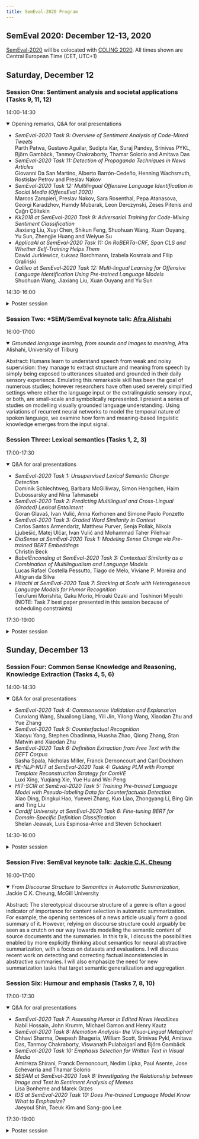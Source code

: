 ```yaml
---
title: SemEval-2020 Program
---
```


## SemEval 2020: December 12-13, 2020

[SemEval-2020](http://alt.qcri.org/semeval2020) will be colocated with [COLING 2020](https://coling2020.org). All times shown are Central European Time (CET, UTC+1)

## Saturday, December 12

### Session One: Sentiment analysis and societal applications (Tasks 9, 11, 12)

14:00-14:30 <details open><summary>
 Opening remarks, Q&A for oral presentations
 </summary><p>

 - _SemEval-2020 Task 9: Overview of Sentiment Analysis of Code-Mixed Tweets_<br>
   Parth Patwa, Gustavo Aguilar, Sudipta Kar, Suraj Pandey, Srinivas PYKL, Björn Gambäck, Tanmoy Chakraborty, Thamar Solorio and Amitava Das
 - _SemEval-2020 Task 11: Detection of Propaganda Techniques in News Articles_<br>
   Giovanni Da San Martino, Alberto Barrón-Cedeño, Henning Wachsmuth, Rostislav Petrov and Preslav Nakov
 - _SemEval-2020 Task 12: Multilingual Offensive Language Identification in Social Media (OffensEval 2020)_<br>
   Marcos Zampieri, Preslav Nakov, Sara Rosenthal, Pepa Atanasova, Georgi Karadzhov, Hamdy Mubarak, Leon Derczynski, Zeses Pitenis and Çağrı Çöltekin
 - _Kk2018 at SemEval-2020 Task 9: Adversarial Training for Code-Mixing Sentiment Classification_<br>
   Jiaxiang Liu, Xuyi Chen, Shikun Feng, Shuohuan Wang, Xuan Ouyang, Yu Sun, Zhengjie Huang and Weiyue Su
 - _ApplicaAI at SemEval-2020 Task 11: On RoBERTa-CRF, Span CLS and Whether Self-Training Helps Them_<br>
   Dawid Jurkiewicz, Łukasz Borchmann, Izabela Kosmala and Filip Graliński
 - _Galileo at SemEval-2020 Task 12: Multi-lingual Learning for Offensive Language Identification Using Pre-trained Language Models_<br>
   Shuohuan Wang, Jiaxiang Liu, Xuan Ouyang and Yu Sun
</p>
</details>

14:30-16:00 <details><summary>Poster session</summary>
- _Palomino-Ochoa at SemEval-2020 Task 9: Robust System Based on Transformer for Code-Mixed Sentiment Classification_<br>
  Daniel Palomino and José Ochoa-Luna
- _XLP at SemEval-2020 Task 9: Cross-lingual Models with Focal Loss for Sentiment Analysis of Code-Mixing Language_<br>
  Yili Ma, Liang Zhao and Jie Hao
- _ULD@NUIG at SemEval-2020 Task 9: Generative Morphemes with an Attention Model for Sentiment Analysis in Code-Mixed Text_ <br>
  Koustava Goswami, Priya Rani, Bharathi Raja Chakravarthi, Theodorus Fransen and John P. McCrae 
- _FII-UAIC at SemEval-2020 Task 9: Sentiment Analysis for Code-Mixed Social Media Text Using CNN_<br>
  Lavinia Aparaschivei, Andrei Palihovici and Daniela Gîfu
- _CS-Embed at SemEval-2020 Task 9: The Effectiveness of Code-switched Word Embeddings for Sentiment Analysis_ <br>
  Frances Adriana Laureano De Leon, Florimond Guéniat and Harish Tayyar Madabushi
- _HPCC-YNU at SemEval-2020 Task 9: A Bilingual Vector Gating Mechanism for Sentiment Analysis of Code-Mixed Text_ <br>
  Jun Kong, Jin Wang and Xuejie Zhang
- _MSR India at SemEval-2020 Task 9: Multilingual Models Can Do Code-Mixing Too_ <br>
  Anirudh Srinivasan
_ _NLP-CIC at SemEval-2020 Task 9: Analysing Sentiment in Code-switching Language Using a Simple Deep-learning Classifier_ <br>
  Jason Angel, Segun Taofeek Aroyehun, Antonio Tamayo and Alexander Gelbukh
- _HinglishNLP at SemEval-2020 Task 9: Fine-tuned Language Models for Hinglish Sentiment Detection_ <br>
  Meghana Bhange and Nirant Kasliwal
- _IIITG-ADBU at SemEval-2020 Task 9: SVM for Sentiment Analysis of English-Hindi Code-Mixed Text_ <br>
 Arup Baruah, Kaushik Das, Ferdous Barbhuiya and Kuntal Dey
- _Inno at SemEval-2020 Task 11: Leveraging Pure Transfomer for Multi-Class Propaganda Detection_ <br>
 Dmitry Grigorev and Vladimir Ivanov
- _CyberWallE at SemEval-2020 Task 11: An Analysis of Feature Engineering for Ensemble Models for Propaganda Detection_ <br>
 Verena Blaschke, Maxim Korniyenko and Sam Tureski
- _YNU-HPCC at SemEval-2020 Task 11: LSTM Network for Detection of Propaganda Techniques in News Articles_ <br>
 Jiaxu Dao, Jin Wang and Xuejie Zhang
- _Aschern at SemEval-2020 Task 11: It Takes Three to Tango: RoBERTa, CRF, and Transfer Learning_ <br>
 Anton Chernyavskiy, Dmitry Ilvovsky and Preslav Nakov
- _NTUAAILS at SemEval-2020 Task 11: Propaganda Detection and Classification with biLSTMs and ELMo_ <br>
Anastasios Arsenos and Georgios Siolas
- _Team DoNotDistribute at SemEval-2020 Task 11: Features, Finetuning, and Data Augmentation in Neural Models for Propaganda Detection in News Articles<br>
 Michael Kranzlein, Shabnam Behzad and Nazli Goharian
- _NoPropaganda at SemEval-2020 Task 11: A Borrowed Approach to Sequence Tagging and Text Classification_ <br>
 Ilya Dimov, Vladislav Korzun and Ivan Smurov
- _LT@Helsinki at SemEval-2020 Task 12: Multilingual or Language-specific BERT?_ <br>
 Marc Pàmies, Emily Öhman, Kaisla Kajava and Jörg Tiedemann
- _UHH-LT at SemEval-2020 Task 12: Fine-Tuning of Pre-Trained Transformer Networks for Offensive Language Detection_ <br>
 Gregor Wiedemann, Seid Muhie Yimam and Chris Biemann
- _GruPaTo at SemEval-2020 Task 12: Retraining mBERT on Social Media and Fine-tuned Offensive Language Models_ <br>
 Davide Colla, Tommaso Caselli, Valerio Basile, Jelena Mitrović and Michael Granitzer
- _FBK-DH at SemEval-2020 Task 12: Using Multi-channel BERT for Multilingual Offensive Language Detection_ <br>
 Camilla Casula, Alessio Palmero Aprosio, Stefano Menini and Sara Tonelli
- _AdelaideCyC at SemEval-2020 Task 12: Ensemble of Classifiers for Offensive Language Detection in Social Media_ <br>
Mahen Herath, Thushari Atapattu, Hoang Anh Dung, Christoph Treude and Katrina Falkner
- _PRHLT-UPV at SemEval-2020 Task 12: BERT for Multilingual Offensive Language Detection_ <br>
Gretel Liz De la Peña Sarracén and Paolo Rosso
- _SINAI at SemEval-2020 Task 12: Offensive Language Identification Exploring Transfer Learning Models_ <br>
Flor Miriam Plaza del Arco, M. Dolores Molina González, Alfonso Ureña-López and Maite Martin
- _NUIG at SemEval-2020 Task 12: Pseudo Labelling for Offensive Content Classification_ <br>
 Shardul Suryawanshi, Mihael Arcan and Paul Buitelaar
- _Team Oulu at SemEval-2020 Task 12: Multilingual Identification of Offensive Language, Type and Target of Twitter Post Using Translated Datasets_ <br>
Md Saroar Jahan
- _BhamNLP at SemEval-2020 Task 12: An Ensemble of Different Word Embeddings and Emotion Transfer Learning for Arabic Offensive Language Identification in Social Media_ <br>
 Abdullah I. Alharbi and Mark Lee
- _IIITG-ADBU at SemEval-2020 Task 12: Comparison of BERT and BiLSTM in Detecting Offensive Language_ <br>
Arup Baruah, Kaushik Das, Ferdous Barbhuiya and Kuntal Dey
- _GUIR at SemEval-2020 Task 12: Domain-Tuned Contextualized Models for Offensive Language Detection_ <br>
Sajad Sotudeh, Tong Xiang, Hao-Ren Yao, Sean MacAvaney, Eugene Yang, Nazli Goharian and Ophir Frieder
- _PUM at SemEval-2020 Task 12: Aggregation of Transformer-based Models’ Features for Offensive Language Recognition_ <br>
 Piotr Janiszewski, Mateusz Skiba and Urszula Walińska
- _Nova-Wang at SemEval-2020 Task 12: OffensEmblert: An Ensemble ofOffensive Language Classifiers_ <br>
 Susan Wang and Zita Marinho
- _NLPDove at SemEval-2020 Task 12: Improving Offensive Language Detection with Cross-lingual Transfer_ <br>
 Hwijeen Ahn, Jimin Sun, Chan Young Park and Jungyun Seo
- _ANDES at SemEval-2020 Task 12: A Jointly-trained BERT Multilingual Model for Offensive Language Detection_ <br>
 Juan Manuel Pérez, Aymé Arango and Franco Luque
 
 </details> 

### Session Two: \*SEM/SemEval keynote talk: [Afra Alishahi](http://afra.alishahi.name/)

16:00-17:00 <details open><summary>_Grounded language learning, from sounds and images to meaning_, Afra Alishahi, University of Tilburg</summary>
 
Abstract: Humans learn to understand speech from weak and noisy supervision: they manage to extract structure and meaning from speech by simply being exposed to utterances situated and grounded in their daily sensory experience. Emulating this remarkable skill has been the goal of numerous studies; however researchers have often used severely simplified settings where either the language input or the extralinguistic sensory input, or both, are small-scale and symbolically represented. I present a series of studies on modelling visually grounded language understanding. Using variations of recurrent neural networks to model the temporal nature of spoken language, we examine how form and meaning-based linguistic knowledge emerges from the input signal.

</details>
            
### Session Three: Lexical semantics (Tasks 1, 2, 3)

17:00-17:30 <details open><summary> Q&A for oral presentations</summary>

- _SemEval-2020 Task 1: Unsupervised Lexical Semantic Change Detection_<br>
Dominik Schlechtweg, Barbara McGillivray, Simon Hengchen, Haim Dubossarsky and Nina Tahmasebi
- _SemEval-2020 Task 2: Predicting Multilingual and Cross-Lingual (Graded) Lexical Entailment_<br>
Goran Glavaš, Ivan Vulić, Anna Korhonen and Simone Paolo Ponzetto
- _SemEval-2020 Task 3: Graded Word Similarity in Context_<br>
Carlos Santos Armendariz, Matthew Purver, Senja Pollak, Nikola Ljubešić, Matej Ulčar, Ivan Vulić and Mohammad Taher Pilehvar
- _DiaSense at SemEval-2020 Task 1: Modeling Sense Change via Pre-trained BERT Embeddings_<br>
Christin Beck
- _BabelEnconding at SemEval-2020 Task 3: Contextual Similarity as a Combination of Multilingualism and Language Models_<br>
Lucas Rafael Costella Pessutto, Tiago de Melo, Viviane P. Moreira and Altigran da Silva
- _Hitachi at SemEval-2020 Task 7: Stacking at Scale with Heterogeneous Language Models for Humor Recognition_<br>
Terufumi Morishita, Gaku Morio, Hiroaki Ozaki and Toshinori Miyoshi<br>
(NOTE: Task 7 best paper presented in this session because of scheduling constraints)
 
</details>

17:30-19:00 <details><summary>Poster session</summary>
 
- _UiO-UvA at SemEval-2020 Task 1: Contextualised Embeddings for Lexical Semantic Change Detection_<br>
Andrey Kutuzov and Mario Giulianelli
- _Discovery Team at SemEval-2020 Task 1: Context-sensitive Embeddings Not Always Better than Static for Semantic Change Detection_<br>
Matej Martinc, Syrielle Montariol, Elaine Zosa and Lidia Pivovarova
- _RIJP at SemEval-2020 Task 1: Gaussian-based Embeddings for Semantic Change Detection_<br>
Ran Iwamoto and Masahiro Yukawa
- _SChME at SemEval-2020 Task 1: A Model Ensemble for Detecting Lexical Semantic Change_<br>
Maurício Gruppi, Sibel Adali and Pin-Yu Chen
- _SenseCluster at SemEval-2020 Task 1: Unsupervised Lexical Semantic Change Detection_<br>
Amaru Cuba Gyllensten, Evangelia Gogoulou, Ariel Ekgren and Magnus Sahlgren
- _IMS at SemEval-2020 Task 1: How Low Can You Go? Dimensionality in Lexical Semantic Change Detection_<br>
Jens Kaiser, Dominik Schlechtweg, Sean Papay and Sabine Schulte im Walde
- _GM-CTSC at SemEval-2020 Task 1: Gaussian Mixtures Cross Temporal Similarity Clustering_<br>
Pierluigi Cassotti, Annalina Caputo, Marco Polignano and Pierpaolo Basile
- _The UCD-Net System at SemEval-2020 Task 1: Temporal Referencing with Semantic Network Distances_ <br>
Paul Nulty and David Lillis
- _BMEAUT at SemEval-2020 Task 2: Lexical Entailment with Semantic Graphs_ <br>
Ádám Kovács, Kinga Gémes, Andras Kornai and Gábor Recski
- _MULTISEM at SemEval-2020 Task 3: Fine-tuning BERT for Lexical Meaning_ <br>
Aina Garí Soler and Marianna Apidianaki
- _UZH at SemEval-2020 Task 3: Combining BERT with WordNet Sense Embeddings to Predict Graded Word Similarity Changes_ <br>
Li Tang
- _BRUMS at SemEval-2020 Task 3: Contextualised Embeddings for Predicting the (Graded) Effect of Context in Word Similarity_ <br>
Hansi Hettiarachchi and Tharindu Ranasinghe
- _MineriaUNAM at SemEval-2020 Task 3: Predicting Contextual WordSimilarity Using a Centroid Based Approach and Word Embeddings_ <br>
Helena Gomez-Adorno, Gemma Bel-Enguix, Jorge Reyes-Magaña, Benjamín Moreno, Ramón Casillas and Daniel Vargas
 
</details>

## Sunday, December 13

### Session Four: Common Sense Knowledge and Reasoning, Knowledge Extraction (Tasks 4, 5, 6)

14:00-14:30 <details open><summary>Q&A for oral presentations</summary>

- _SemEval-2020 Task 4: Commonsense Validation and Explanation_<br>
Cunxiang Wang, Shuailong Liang, Yili Jin, Yilong Wang, Xiaodan Zhu and Yue Zhang
- _SemEval-2020 Task 5: Counterfactual Recognition_ <br>
Xiaoyu Yang, Stephen Obadinma, Huasha Zhao, Qiong Zhang, Stan Matwin and Xiaodan Zhu
- _SemEval-2020 Task 6: Definition Extraction from Free Text with the DEFT Corpus_ <br>
Sasha Spala, Nicholas Miller, Franck Dernoncourt and Carl Dockhorn
- _IIE-NLP-NUT at SemEval-2020 Task 4: Guiding PLM with Prompt Template Reconstruction Strategy for ComVE_<br>
Luxi Xing, Yuqiang Xie, Yue Hu and Wei Peng
- _HIT-SCIR at SemEval-2020 Task 5: Training Pre-trained Language Model with Pseudo-labeling Data for Counterfactuals Detection_ <br>
Xiao Ding, Dingkui Hao, Yuewei Zhang, Kuo Liao, Zhongyang Li, Bing Qin and Ting Liu
- _Cardiff University at SemEval-2020 Task 6: Fine-tuning BERT for Domain-Specific Definition Classification_ <br>
Shelan Jeawak, Luis Espinosa-Anke and Steven Schockaert
 
</details>

14:30-16:00 <details><summary>Poster session</summary>
 
- _ECNU-SenseMaker at SemEval-2020 Task 4: Leveraging Heterogeneous Knowledge Resources for Commonsense Validation and Explanation_<br>
Qian Zhao, Siyu Tao, Jie Zhou, Linlin Wang, Xin Lin and Liang He
- _UoR at SemEval-2020 Task 4: Pre-trained Sentence Transformer Models for Commonsense Validation and Explanation_<br>
Thanet Markchom, Bhuvana Dhruva, Chandresh Pravin and Huizhi Liang
- _ANA at SemEval-2020 Task 4: MUlti-task learNIng for cOmmonsense reasoNing (UNION)_ <br>
Anandh Konar, Chenyang Huang, Amine Trabelsi and Osmar Zaiane
- _QiaoNing at SemEval-2020 Task 4: Commonsense Validation and Explanation System Based on Ensemble of Language Model_ <br>
Liu Pai
- _BUT-FIT at SemEval-2020 Task 4: Multilingual Commonsense_ <br>
Josef Jon, Martin Fajcik, Martin Docekal and Pavel Smrz
- _CUHK at SemEval-2020 Task 4: CommonSense Explanation, Reasoning and Prediction with Multi-task Learning_ <br>
Hongru Wang, Xiangru Tang, Sunny Lai, Kwong Sak Leung, Jia Zhu, Gabriel Pui Cheong Fung and Kam-Fai Wong
- _SWAGex at SemEval-2020 Task 4: Commonsense Explanation as Next Event Prediction_ <br>
Wiem Ben Rim and Naoaki Okazaki
- _Masked Reasoner at SemEval-2020 Task 4: Fine-Tuning RoBERTa for Commonsense Reasoning_ <br>
Daming Lu
- _IITK-RSA at SemEval-2020 Task 5: Detecting Counterfactuals_ <br>
Anirudh Anil Ojha, Rohin Garg, Shashank Gupta and Ashutosh Modi
- _BUT-FIT at SemEval-2020 Task 5: Automatic Detection of Counterfactual Statements with Deep Pre-trained Language Representation Models_ <br>
Martin Fajcik, Josef Jon, Martin Docekal and Pavel Smrz
- _CNRL at SemEval-2020 Task 5: Modelling Causal Reasoning in Language with Multi-Head Self-Attention Weights Based Counterfactual Detection_ <br>
Rajaswa Patil and Veeky Baths
- _CLaC at SemEval-2020 Task 5: Muli-task Stacked Bi-LSTMs_ <br>
MinGyou Sung, Parsa Bagherzadeh and Sabine Bergler
- _Yseop at SemEval-2020 Task 5: Cascaded BERT Language Model for Counterfactual Statement Analysis_ <br>
Hanna Abi-Akl, Dominique Mariko and Estelle Labidurie
- _ACNLP at SemEval-2020 Task 6: A Supervised Approach for Definition Extraction_ <br>
Fabien Caspani, Pirashanth Ratnamogan, Mathis Linger and Mhamed Hajaiej
- _Gorynych Transformer at SemEval-2020 Task 6: Multi-task Learning for Definition Extraction_ <br>
Adis Davletov, Nikolay Arefyev, Alexander Shatilov, Denis Gordeev and Alexey Rey
 
</details>

### Session Five: SemEval keynote talk: [Jackie C.K. Cheung](https://www.cs.mcgill.ca/~jcheung/)

16:00-17:00 <details open><summary>_From Discourse Structure to Semantics in Automatic Summarization_, Jackie C.K. Cheung, McGill University</summary>

Abstract: The stereotypical discourse structure of a genre is often a good indicator of importance for content selection in automatic summarization. For example, the opening sentences of a news article usually form a good summary of it. However, relying on discourse structure could arguably be seen as a crutch on our way towards modelling the semantic content of source documents and the summaries. In this talk, I discuss the possibilities enabled by more explicitly thinking about semantics for neural abstractive summarization, with a focus on datasets and evaluations. I will discuss recent work on detecting and correcting factual inconsistencies in abstractive summaries. I will also emphasize the need for new summarization tasks that target semantic generalization and aggregation.

</details>

### Session Six: Humour and emphasis (Tasks 7, 8, 10)

17:00-17:30 <details open><summary>Q&A for oral presentations</summary>

- _SemEval-2020 Task 7: Assessing Humor in Edited News Headlines_<br>
Nabil Hossain, John Krumm, Michael Gamon and Henry Kautz
- _SemEval-2020 Task 8: Memotion Analysis- the Visuo-Lingual Metaphor!_<br>
Chhavi Sharma, Deepesh Bhageria, William Scott, Srinivas Pykl, Amitava Das, Tanmoy Chakraborty, Viswanath Pulabaigari and Björn Gambäck
- _SemEval-2020 Task 10: Emphasis Selection for Written Text in Visual Media_ <br>
Amirreza Shirani, Franck Dernoncourt, Nedim Lipka, Paul Asente, Jose Echevarria and Thamar Solorio
- _SESAM at SemEval-2020 Task 8: Investigating the Relationship between Image and Text in Sentiment Analysis of Memes_ <br>
Lisa Bonheme and Marek Grzes
- _IDS at SemEval-2020 Task 10: Does Pre-trained Language Model Know What to Emphasize?_ <br>
Jaeyoul Shin, Taeuk Kim and Sang-goo Lee

</details>
 
17:30-19:00 <details><summary>Poster session</summary>
 
- _Buhscitu at SemEval-2020 Task 7: Assessing Humour in Edited News Headlines Using Hand-Crafted Features and Online Knowledge Bases_<br>
Kristian Nørgaard Jensen, Nicolaj Filrup Rasmussen, Thai Wang, Marco Placenti and Barbara Plank
- _YNU-HPCC at SemEval-2020 Task 7: Using an Ensemble BiGRU Model to Evaluate the Humor of Edited News Titles_<br>
Joseph Tomasulo, Jin Wang and Xuejie Zhang
- _KDEhumor at SemEval-2020 Task 7: A Neural Network Model for Detecting Funniness in Dataset Humicroedit_<br>
Rida Miraj and Masaki Aono
- _Hasyarasa at SemEval-2020 Task 7: Quantifying Humor as Departure from Expectedness_<br#
Ravi Theja Desetty, Ranit Chatterjee and Smita Ghaisas
- _SSN_NLP at SemEval-2020 Task 7: Detecting Funniness Level Using Traditional Learning with Sentence Embeddings_<br>
Kayalvizhi S, Thenmozhi D. and Aravindan Chandrabose
- _JokeMeter at SemEval-2020 Task 7: Convolutional Humor_<br>
Martin Docekal, Martin Fajcik, Josef Jon and Pavel Smrz
- _LRG at SemEval-2020 Task 7: Assessing the Ability of BERT and Derivative Models to Perform Short-Edits Based Humor Grading_<br>
Siddhant Mahurkar and Rajaswa Patil
- _YNU-HPCC at SemEval-2020 Task 8: Using a Parallel-Channel Model for Memotion Analysis_<br>
Li Yuan, Jin Wang and Xuejie Zhang
- _PRHLT-UPV at SemEval-2020 Task 8: Study of Multimodal Techniques for Memes Analysis_<br>
Gretel Liz De la Peña Sarracén, Paolo Rosso and Anastasia Giachanou
- _NUAA-QMUL at SemEval-2020 Task 8: Utilizing BERT and DenseNet for Internet Meme Emotion Analysis_<br>
Xiaoyu Guo, Jing Ma and Arkaitz Zubiaga
- _DSC IIT-ISM at SemEval-2020 Task 8: Bi-Fusion Techniques for Deep Meme Emotion Analysis_<br>
Pradyumna Gupta, Himanshu Gupta and Aman Sinha
- _IIITG-ADBU at SemEval-2020 Task 8: A Multimodal Approach to Detect Offensive, Sarcastic and Humorous Memes_<br>
Arup Baruah, Kaushik Das, Ferdous Barbhuiya and Kuntal Dey
- _NLP_UIOWA at SemEval-2020 Task 8: You're Not the Only One Cursed with Knowledge - Multi Branch Model Memotion Analysis_<br>
Ingroj Shrestha and Jonathan Rusert
- _ERNIE at SemEval-2020 Task 10: Learning Word Emphasis Selection by Pre-trained Language Model_<br>
Zhengjie Huang, Shikun Feng, Weiyue Su, Xuyi Chen, Shuohuan Wang, Jiaxiang Liu, Xuan Ouyang and Yu Sun
- _JCT at SemEval-2020 Task 1: Combined Semantic Vector Spaces Models for Unsupervised Lexical Semantic Change Detection_<br>
Efrat Amar and Chaya Liebeskind<br>
(NOTE: Task 1 poster presented in this session due to schedule constraints)
 
</details>
